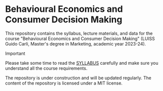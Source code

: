 # Behavioural Economics and Consumer Decision Making

This repository contains the syllabus, lecture materials, and data for the course "Behavioural Economics and Consumer Decision Making" (LUISS Guido Carli, Master's degree in Marketing, academic year 2023-24).

> [!IMPORTANT]
> Please take some time to read the [SYLLABUS](Syllabus/Syllabus.md) carefully and make sure you understand all the course requirements.

The repository is under construction and will be updated regularly. The content of the repository is licensed under a MIT license.
